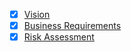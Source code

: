 - [x] [Vision](vision.md)
- [x] [Business Requirements](business-requirements.md)
- [x] [Risk Assessment](risk-assessment.md)